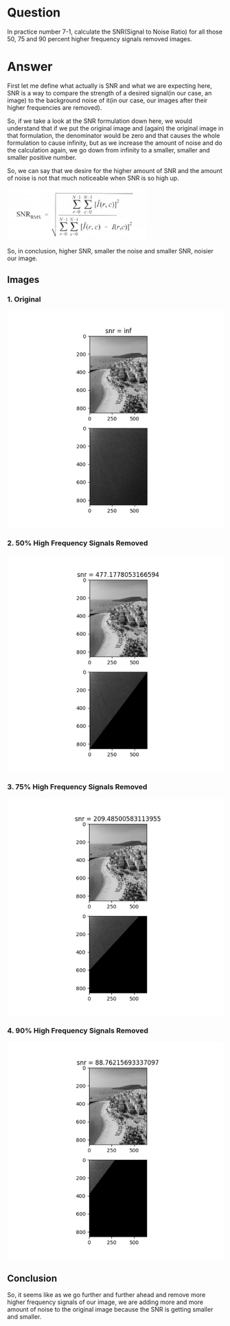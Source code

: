 # Question

In practice number 7-1, calculate the SNR(Signal to Noise Ratio) for all those 50, 75 and 90 percent higher frequency signals removed images.

# Answer

First let me define what actually is SNR and what we are expecting here, SNR is a way to compare the strength of a desired signal(in our case, an image) to the background noise of it(in our case, our images after their higher frequencies are removed).

So, if we take a look at the SNR formulation down here, we would understand that if we put the original image and (again) the original image in that formulation, the denominator would be zero and that causes the whole formulation to cause infinity, but as we increase the amount of noise and do the calculation again, we go down from infinity to a smaller, smaller and smaller positive number.

So, we can say that we desire for the higher amount of SNR and the amount of noise is not that much noticeable when SNR is so high up.

![snr_formula](snr.png)

So, in conclusion, higher SNR, smaller the noise and smaller SNR, noisier our image.

## Images

### 1. Original

![original_image](./snr_original.png)

### 2. 50% High Frequency Signals Removed

![50_percent_removed_high_frequency_signals](./snr_50_percent.png)

### 3. 75% High Frequency Signals Removed

![75_percent_removed_high_frequency_signals](./snr_75_percent.png)

### 4. 90% High Frequency Signals Removed

![90_percent_removed_high_frequency_signals](./snr_90_percent.png)

## Conclusion

So, it seems like as we go further and further ahead and remove more higher frequency signals of our image, we are adding more and more amount of noise to the original image because the SNR is getting smaller and smaller.
